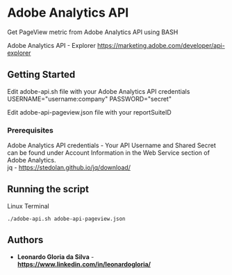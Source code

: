 # Adobe Analytics API

Get PageView metric from Adobe Analytics API using BASH

Adobe Analytics API - Explorer
https://marketing.adobe.com/developer/api-explorer

## Getting Started

Edit adobe-api.sh file with your Adobe Analytics API credentials
USERNAME="username:company"
PASSWORD="secret"

Edit adobe-api-pageview.json file with your reportSuiteID

### Prerequisites

Adobe Analytics API credentials - Your API Username and Shared Secret can be found under Account Information in the Web Service section of Adobe Analytics. <br />
jq - https://stedolan.github.io/jq/download/

## Running the script

Linux Terminal

```
./adobe-api.sh adobe-api-pageview.json
```


## Authors

* **Leonardo Gloria da Silva** - **https://www.linkedin.com/in/leonardogloria/**
